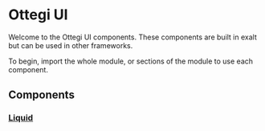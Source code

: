 # Ottegi UI
Welcome to the Ottegi UI components. These components are built in exalt but can be used in other frameworks. 

To begin, import the whole module, or sections of the module to use each component.

## Components
### [Liquid](/src/liquid/README.md)